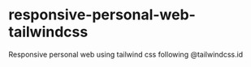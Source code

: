 # responsive-personal-web-tailwindcss
Responsive personal web using tailwind css following @tailwindcss.id
